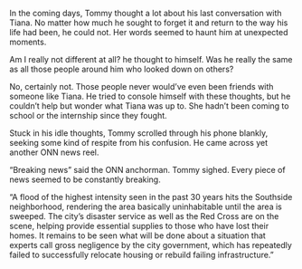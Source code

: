 In the coming days, Tommy thought a lot about his last conversation with Tiana. No matter how much he sought to forget it and return to the way his life had been, he could not. Her words seemed to haunt him at unexpected moments.

Am I really not different at all? he thought to himself. Was he really the same as all those people around him who looked down on others?

No, certainly not. Those people never would’ve even been friends with someone like Tiana. He tried to console himself with these thoughts, but he couldn’t help but wonder what Tiana was up to. She hadn’t been coming to school or the internship since they fought. 

Stuck in his idle thoughts, Tommy scrolled through his phone blankly, seeking some kind of respite from his confusion. He came across yet another ONN news reel.

“Breaking news” said the ONN anchorman. Tommy sighed. Every piece of news seemed to be constantly breaking.

 “A flood of the highest intensity seen in the past 30 years hits the Southside neighborhood, rendering the area basically uninhabitable until the area is sweeped. The city’s disaster service as well as the Red Cross are on the scene, helping provide essential supplies to those who have lost their homes. It remains to be seen what will be done about a situation that experts call gross negligence by the city government, which has repeatedly failed to successfully relocate housing or rebuild failing infrastructure.”
